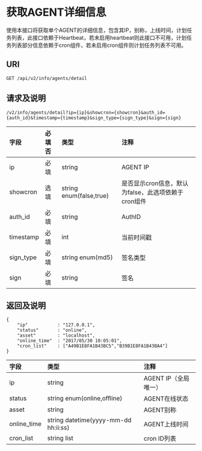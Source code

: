 # 获取AGENT详细信息

使用本接口将获取单个AGENT的详细信息，包含其IP，别称，上线时间，计划任务列表，此接口依赖于Heartbeat，若未启用heartbeat则此接口不可用，计划任务列表部分信息依赖于cron组件，若未启用cron组件则计划任务列表不可用。

## URI

```
GET /api/v2/info/agents/detail
```

## 请求及说明

```
/v2/info/agents/detail?ip={ip}&showcron={showcron}&auth_id={auth_id}&timestamp={timestamp}&sign_type={sign_type}&sign={sign}
```

| **字段** | **必填否** | **类型** | **注释** |
| :--- | :--- | :--- | :--- |
| ip | 必填 | string | AGENT IP |
| showcron | 选填 | string enum\(false,true\) | 是否显示cron信息，默认为false，此选项依赖于cron组件 |
| auth\_id | 必填 | string | AuthID |
| timestamp | 必填 | int | 当前时间戳 |
| sign\_type | 必填 | string enum\(md5\) | 签名类型 |
| sign | 必填 | string | 签名 |

## 返回及说明

```
{
    "ip"           : "127.0.0.1",
    "status"       : "online",
    "asset"        : "localhost",
    "online_time"  : "2017/05/30 10:05:01",
    "cron_list"    : ["A49B1E8FA1B43BC5","B39B1E8FA1B43BA4"]
}
```

| **字段** | **类型** | **注释** |
| :--- | :--- | :--- |
| ip | string | AGENT IP（全局唯一） |
| status | string enum\(online,offline\) | AGENT在线状态 |
| asset | string | AGENT别称 |
| online\_time | string datetime\(yyyy-mm-dd hh:ii:ss\) | AGENT上线时间 |
| cron\_list | string list | cron ID列表 |



